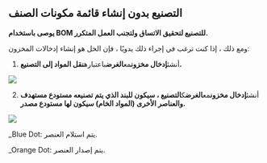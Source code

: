 ## التصنيع بدون إنشاء قائمة مكونات الصنف

**يوصى باستخدام BOM للتصنيع لتحقيق الاتساق ولتجنب العمل المتكرر.**

ومع ذلك ، إذا كنت ترغب في إجراء ذلك يدويًا ، فإن الحل هو إنشاء إدخالات المخزون:

1) أنشئ**إدخال مخزون**مع**الغرض**باعتباره**نقل المواد إلى التصنيع.**

![](https://docs.erpnext.com/files/EsxLtl4.png)

2) أنشئ**إدخال مخزون**مع**الغرض**ك**التصنيع ، سيكون للبند الذي يتم تصنيعه مستودع مستهدف والعناصر الأخرى (المواد الخام) سيكون لها مستودع مصدر.**

![](https://docs.erpnext.com/files/voUKccc.png)

_Blue Dot: يتم استلام العنصر.

_Orange Dot: يتم إصدار العنصر.